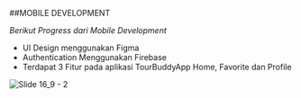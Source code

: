##MOBILE DEVELOPMENT

*Berikut Progress dari Mobile Development*
- UI Design menggunakan Figma
- Authentication Menggunakan Firebase
- Terdapat 3 Fitur pada aplikasi TourBuddyApp Home, Favorite dan Profile


![Slide 16_9 - 2](https://storage.googleapis.com/tourbuddy/TourBuddyUi.png)
 
